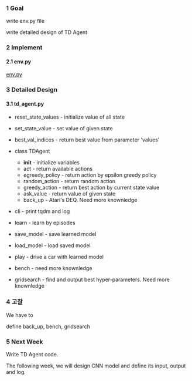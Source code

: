 ### 1 Goal
write env.py file

write detailed design of TD Agent

### 2 Implement

#### 2.1 env.py
[env.py](https://github.com/teamvaletparker/ValetParker/blob/develop/Gym/gym/env.py)

### 3 Detailed Design

#### 3.1 td_agent.py
* reset_state_values - initialize value of all state
* set_state_value - set value of given state
* best_val_indices - return best value from parameter 'values'

* class TDAgent
	* __init__ - initialize variables
	* act - return available actions
	* egreedy_policy - return action by epsilon greedy policy
	* random_action - return random action
	* greedy_action - return best action by current state value
	* ask_value - return value of given state
	* back_up - Atari's DEQ. Need more knownledge

* cli - print tqdm and log
* learn - learn by episodes
* save_model - save learned model
* load_model - load saved model
* play - drive a car with learned model 
* bench - need more knownledge
* gridsearch - find and output best hyper-parameters. Need more knownledge

### 4 고찰
We have to


define back_up, bench, gridsearch

### 5 Next Week
Write TD Agent code.

The following week, we will design CNN model and define its input, output and log.